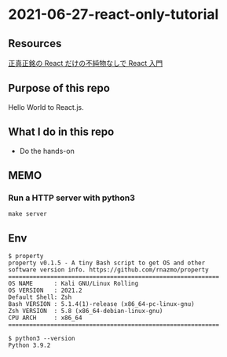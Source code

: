# 2021-06-27-react-only-tutorial

## Resources

[正真正銘の React だけの不純物なしで React 入門](https://sbfl.net/blog/2019/02/20/react-only-tutorial/)

## Purpose of this repo

Hello World to React.js.

## What I do in this repo

- Do the hands-on

## MEMO

### Run a HTTP server with python3

```console
make server
```

## Env

```console
$ property
property v0.1.5 - A tiny Bash script to get OS and other
software version info. https://github.com/rnazmo/property
============================================================
OS NAME      : Kali GNU/Linux Rolling
OS VERSION   : 2021.2
Default Shell: Zsh
Bash VERSION : 5.1.4(1)-release (x86_64-pc-linux-gnu)
Zsh VERSION  : 5.8 (x86_64-debian-linux-gnu)
CPU ARCH     : x86_64
============================================================

$ python3 --version
Python 3.9.2
```
